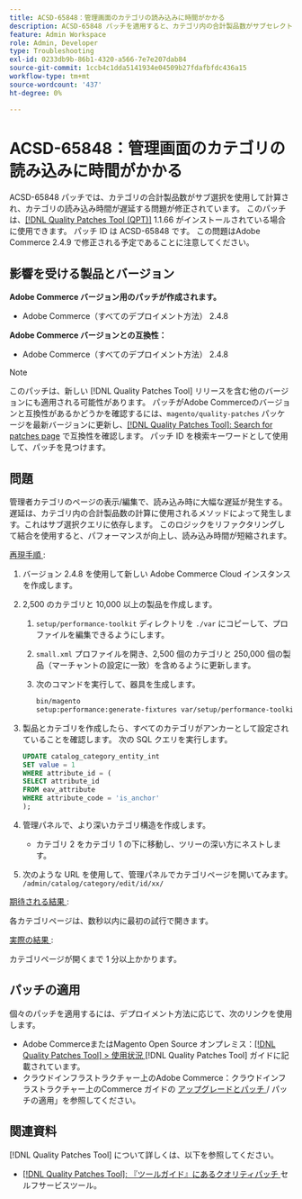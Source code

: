 ```yaml
---
title: ACSD-65848：管理画面のカテゴリの読み込みに時間がかかる
description: ACSD-65848 パッチを適用すると、カテゴリ内の合計製品数がサブセレクトを使用して計算され、カテゴリの読み込み時間が遅延するAdobe Commerceの問題が修正されます。
feature: Admin Workspace
role: Admin, Developer
type: Troubleshooting
exl-id: 0233db9b-86b1-4320-a566-7e7e207dab84
source-git-commit: 1ccb4c1dda5141934e04509b27fdafbfdc436a15
workflow-type: tm+mt
source-wordcount: '437'
ht-degree: 0%

---
```


# ACSD-65848：管理画面のカテゴリの読み込みに時間がかかる

ACSD-65848 パッチでは、カテゴリの合計製品数がサブ選択を使用して計算され、カテゴリの読み込み時間が遅延する問題が修正されています。 このパッチは、[[!DNL Quality Patches Tool (QPT)]](/help/tools/quality-patches-tool/quality-patches-tool-to-self-serve-quality-patches.md) 1.1.66 がインストールされている場合に使用できます。 パッチ ID は ACSD-65848 です。 この問題はAdobe Commerce 2.4.9 で修正される予定であることに注意してください。

## 影響を受ける製品とバージョン

**Adobe Commerce バージョン用のパッチが作成されます。**

* Adobe Commerce（すべてのデプロイメント方法） 2.4.8

**Adobe Commerce バージョンとの互換性：**

* Adobe Commerce（すべてのデプロイメント方法） 2.4.8

>[!NOTE]
>
>このパッチは、新しい [!DNL Quality Patches Tool] リリースを含む他のバージョンにも適用される可能性があります。 パッチがAdobe Commerceのバージョンと互換性があるかどうかを確認するには、`magento/quality-patches` パッケージを最新バージョンに更新し、[[!DNL Quality Patches Tool]: Search for patches page](https://experienceleague.adobe.com/tools/commerce-quality-patches/index.html) で互換性を確認します。 パッチ ID を検索キーワードとして使用して、パッチを見つけます。

## 問題

管理者カテゴリのページの表示/編集で、読み込み時に大幅な遅延が発生する。 遅延は、カテゴリ内の合計製品数の計算に使用されるメソッドによって発生します。これはサブ選択クエリに依存します。 このロジックをリファクタリングして結合を使用すると、パフォーマンスが向上し、読み込み時間が短縮されます。

<u> 再現手順 </u>:

1. バージョン 2.4.8 を使用して新しい Adobe Commerce Cloud インスタンスを作成します。
1. 2,500 のカテゴリと 10,000 以上の製品を作成します。
   1. `setup/performance-toolkit` ディレクトリを `./var` にコピーして、プロファイルを編集できるようにします。
   1. `small.xml` プロファイルを開き、2,500 個のカテゴリと 250,000 個の製品（マーチャントの設定に一致）を含めるように更新します。
   1. 次のコマンドを実行して、器具を生成します。

      ```bash
      bin/magento 
      setup:performance:generate-fixtures var/setup/performance-toolkit/profiles/ce/small.xml
      ```

1. 製品とカテゴリを作成したら、すべてのカテゴリがアンカーとして設定されていることを確認します。 次の SQL クエリを実行します。

   ```sql
   UPDATE catalog_category_entity_int 
   SET value = 1 
   WHERE attribute_id = (
   SELECT attribute_id 
   FROM eav_attribute 
   WHERE attribute_code = 'is_anchor'
   );
   ```

1. 管理パネルで、より深いカテゴリ構造を作成します。
   * カテゴリ 2 をカテゴリ 1 の下に移動し、ツリーの深い方にネストします。
1. 次のような URL を使用して、管理パネルでカテゴリページを開いてみます。
   ```/admin/catalog/category/edit/id/xx/```

<u> 期待される結果 </u>:

各カテゴリページは、数秒以内に最初の試行で開きます。

<u> 実際の結果 </u>:

カテゴリページが開くまで 1 分以上かかります。

## パッチの適用

個々のパッチを適用するには、デプロイメント方法に応じて、次のリンクを使用します。

* Adobe CommerceまたはMagento Open Source オンプレミス：[[!DNL Quality Patches Tool] > 使用状況 ](/help/tools/quality-patches-tool/usage.md) [!DNL Quality Patches Tool] ガイドに記載されています。
* クラウドインフラストラクチャー上のAdobe Commerce：クラウドインフラストラクチャー上のCommerce ガイドの [ アップグレードとパッチ ](https://experienceleague.adobe.com/docs/commerce-cloud-service/user-guide/develop/upgrade/apply-patches.html)/ パッチの適用」を参照してください。

## 関連資料

[!DNL Quality Patches Tool] について詳しくは、以下を参照してください。

* [[!DNL Quality Patches Tool]: 『ツールガイド』にあるクオリティパッチ ](/help/tools/quality-patches-tool/quality-patches-tool-to-self-serve-quality-patches.md) セルフサービスツール。
